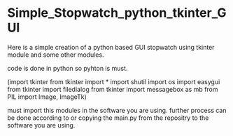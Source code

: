 # Simple_Stopwatch_python_tkinter_GUI
Here is a simple creation of a python based GUI stopwatch using tkinter module and some other modules.

code is done in python so pyhton is must.


(import tkinter
from tkinter import *
import shutil
import os
import easygui
from tkinter import filedialog
from tkinter import messagebox as mb
from PIL import Image, ImageTk)

must import this modules in the software you are using.
further process can be done according to or copying the main.py from the repositry to the software you are using.

